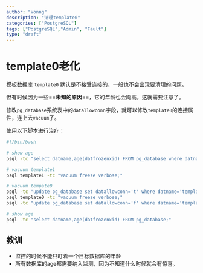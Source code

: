 ```yaml
---
author: "Vonng"
description: "清理template0"
categories: ["PostgreSQL"]
tags: ["PostgreSQL","Admin", "Fault"]
type: "draft"
---
```




# template0老化

模板数据库 `template0` 默认是不接受连接的，一般也不会出现要清理的问题。

但有时候因为一些==**未知的原因**==，它的年龄也会飚高，这就需要注意了。



修改`pg_database`系统表中的`datallowconn`字段，就可以修改`template0`的连接属性，连上去`vacuum`了。

使用以下脚本进行治疗：

```bash
#!/bin/bash

# show age
psql -tc "select datname,age(datfrozenxid) FROM pg_database where datname ~ 'template';"

# vacuum template1
psql template1 -tc "vacuum freeze verbose;"

# vacuum tempate0
psql -tc "update pg_database set datallowconn='t' where datname='template0';"
psql template0 -tc "vacuum freeze verbose;"
psql -tc "update pg_database set datallowconn='f' where datname='template0';"

# show age
psql -tc "select datname,age(datfrozenxid) FROM pg_database;"
```



## 教训

* 监控的时候不能只盯着一个目标数据库的年龄
* 所有数据库的age都需要纳入监测，因为不知道什么时候就会有惊喜。